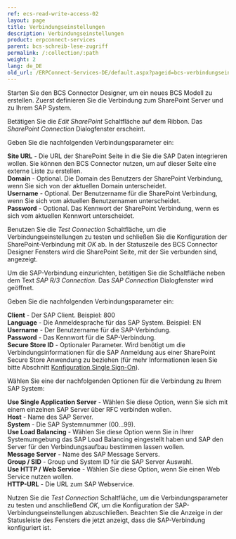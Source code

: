```yaml
---
ref: ecs-read-write-access-02
layout: page
title: Verbindungseinstellungen
description: Verbindungseinstellungen
product: erpconnect-services
parent: bcs-schreib-lese-zugriff
permalink: /:collection/:path
weight: 2
lang: de_DE
old_url: /ERPConnect-Services-DE/default.aspx?pageid=bcs-verbindungseinstellungen
---
```


Starten Sie den BCS Connector Designer, um ein neues BCS Modell zu erstellen. Zuerst definieren Sie die Verbindung zum SharePoint Server und zu Ihrem SAP System.

Betätigen Sie die *Edit SharePoint* Schaltfläche auf dem Ribbon. Das *SharePoint Connection* Dialogfenster erscheint.  

Geben Sie die nachfolgenden Verbindungsparameter ein:

**Site URL** -	Die URL der SharePoint Seite in die Sie die SAP Daten integrieren wollen. Sie können den BCS Connector nutzen, um auf dieser Seite eine externe Liste zu erstellen.<br>
**Domain** -	Optional. Die Domain des Benutzers der SharePoint Verbindung, wenn Sie sich von der aktuellen Domain unterscheidet.<br>
**Username** -	Optional. Der Benutzername für die SharePoint Verbindung, wenn Sie sich vom aktuellen Benutzernamen unterscheidet.<br>
**Password** -	Optional. Das Kennwort der SharePoint Verbindung, wenn es sich vom aktuellen Kennwort unterscheidet.

Benutzen Sie die *Test Connection* Schaltfläche, um die Verbindungseinstellungen zu testen und schließen Sie die Konfiguration der SharePoint-Verbindung mit *OK* ab. In der Statuszeile des BCS Connector Designer Fensters wird die SharePoint Seite, mit der Sie verbunden sind, angezeigt.

Um die SAP-Verbindung einzurichten, betätigen Sie die Schaltfläche neben dem Text *SAP R/3 Connection*. Das *SAP Connection* Dialogfenster wird geöffnet.

Geben Sie die nachfolgenden Verbindungsparameter ein:

**Client** -	Der SAP Client. Beispiel: 800 <br>
**Language** -	Die Anmeldesprache für das SAP System. Beispiel: EN<br>
**Username** -	Der Benutzername für die SAP-Verbindung.<br>
**Password** -	Das Kennwort für die SAP-Verbindung.<br>
**Secure Store ID** -	Optionaler Parameter. Wird benötigt um die Verbindungsinformationen für die SAP Anmeldung aus einer SharePoint Secure Store Anwendung zu beziehen (für mehr Informationen lesen Sie bitte Abschnitt [Konfiguration Single Sign-On](../../bcs-sharepiont-konfigurieren/bcs-konfiguration-single-sign-on)).

Wählen Sie eine der nachfolgenden Optionen für die Verbindung zu Ihrem SAP System:

**Use Single Application Server** -	Wählen Sie diese Option, wenn Sie sich mit einem einzelnen SAP Server über RFC verbinden wollen.<br>
**Host** -	Name des SAP Server.<br>
**System** -	Die SAP Systemnummer (00…99).<br>
**Use Load Balancing** -	Wählen Sie diese Option wenn Sie in Ihrer Systemumgebung das SAP Load Balancing eingestellt haben und SAP den Server für den Verbindungsaufbau bestimmen lassen wollen.<br>
**Message Server** -	Name des SAP Message Servers.<br>
**Group / SID** -	Group und System ID für die SAP Server Auswahl.<br>
**Use HTTP / Web Service** -	Wählen Sie diese Option, wenn Sie einen Web Service nutzen wollen.<br>
**HTTP-URL** -	Die URL zum SAP Webservice.

Nutzen Sie die *Test Connection* Schaltfläche, um die Verbindungsparameter zu testen und anschließend *OK*, um die Konfiguration der SAP-Verbindungseinstellungen abzuschließen. Beachten Sie die Anzeige in der Statusleiste des Fensters die jetzt anzeigt, dass die SAP-Verbindung konfiguriert ist.